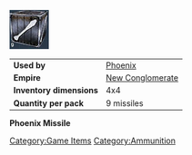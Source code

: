 ![](/images/Pheonixmissle.jpg "Pheonixmissle.jpg")

|                          |                                                  |
| ------------------------ | ------------------------------------------------ |
| **Used by**              | [Phoenix](/Phoenix "wikilink")                   |
| **Empire**               | [New Conglomerate](/New_Conglomerate "wikilink") |
| **Inventory dimensions** | 4x4                                              |
| **Quantity per pack**    | 9 missiles                                       |

**Phoenix Missile**

[Category:Game Items](/Category:Game_Items "wikilink")
[Category:Ammunition](/Category:Ammunition "wikilink")
